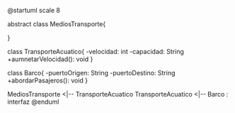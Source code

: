@startuml
scale 8

abstract class MediosTransporte{
    
}

class TransporteAcuatico{
    -velocidad: int
    -capacidad: String
    +aumnetarVelocidad(): void
}

class Barco{
    -puertoOrigen: String
    -puertoDestino: String
    +abordarPasajeros(): void
}

MediosTransporte <|-- TransporteAcuatico 
TransporteAcuatico <|-- Barco : interfaz
@enduml


